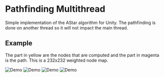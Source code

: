 # Pathfinding Multithread

Simple implementation of the AStar algorithm for Unity. The pathfinding is done on another thread so it will not impact the main thread.

## Example
The part in yellow are the nodes that are computed and the part in magenta is the path. This is a 232x232 weighted node map.

![Demo](https://github.com/iosiftalmacel/Pathfinding-AStar-Multithread-Unity/blob/master/path1.jpg)
![Demo](https://github.com/iosiftalmacel/Pathfinding-AStar-Multithread-Unity/blob/master/path2.jpg)
![Demo](https://github.com/iosiftalmacel/Pathfinding-AStar-Multithread-Unity/blob/master/path3.jpg)
![Demo](https://github.com/iosiftalmacel/Pathfinding-AStar-Multithread-Unity/blob/master/path4.jpg)

